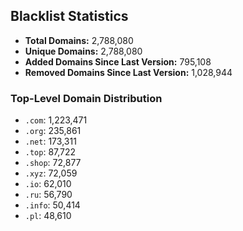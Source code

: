 ## Blacklist Statistics

- **Total Domains:** 2,788,080
- **Unique Domains:** 2,788,080
- **Added Domains Since Last Version:** 795,108
- **Removed Domains Since Last Version:** 1,028,944

### Top-Level Domain Distribution

-  `.com`: 1,223,471
-  `.org`: 235,861
-  `.net`: 173,311
-  `.top`: 87,722
-  `.shop`: 72,877
-  `.xyz`: 72,059
-  `.io`: 62,010
-  `.ru`: 56,790
-  `.info`: 50,414
-  `.pl`: 48,610
